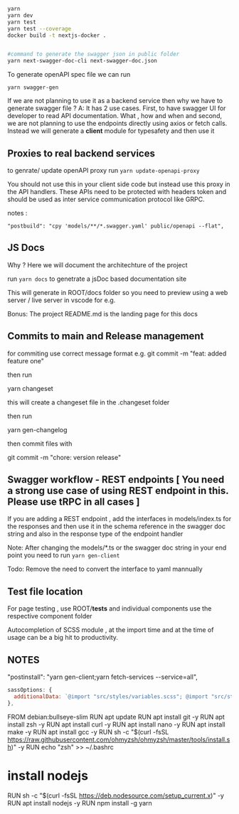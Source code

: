 ```bash
yarn
yarn dev
yarn test
yarn test --coverage
docker build -t nextjs-docker .


#command to generate the swagger json in public folder
yarn next-swagger-doc-cli next-swagger-doc.json
```

To generate openAPI spec file we can run

`yarn swagger-gen`

If we are not planning to use it as a backend service then why we have to generate swagger file ?
A: It has 2 use cases. First, to have swagger UI for developer to read API documentation. What , how and when
and second, we are not planning to use the endpoints directly using axios or fetch calls. Instead we will generate a **client** module for typesafety
and then use it

## Proxies to real backend services

to genrate/ update openAPI proxy run
`yarn update-openapi-proxy`

You should not use this in your client side code but instead use this proxy in the API handlers. These APIs need to be protected with headers token and should be used as inter service communication protocol like GRPC.

notes :

```
"postbuild": "cpy 'models/**/*.swagger.yaml' public/openapi --flat",
```

## JS Docs

Why ? Here we will document the architechture of the project

run `yarn docs` to genetrate a jsDoc based documentation site

This will generate in ROOT/docs folder so you need to preview using a web server / live server in vscode for e.g.

Bonus: The project README.md is the landing page for this docs

## Commits to main and Release management

for commiting use correct message format
e.g. git commit -m "feat: added feature one"

then run

yarn changeset

this will create a changeset file in the .changeset folder

then run

yarn gen-changelog

then commit files with

git commit -m "chore: version release"

## Swagger workflow - REST endpoints [ You need a strong use case of using REST endpoint in this. Please use tRPC in all cases ]

If you are adding a REST endpoint , add the interfaces in models/index.ts for the responses
and then use it in the schema reference in the swagger doc string and also in the response type of the
endpoint handler

Note: After changing the models/\*.ts or the swagger doc string in your end point you need to run `yarn gen-client`

Todo: Remove the need to convert the interface to yaml mannually

## Test file location

For page testing , use ROOT/**tests**
and individual components use the respective component folder

Autocompletion of SCSS module , at the import time and at the time of usage can be a big hit to productivity.

## NOTES

"postinstall": "yarn gen-client;yarn fetch-services --service=all",

```javascript
sassOptions: {
  additionalData: `@import "src/styles/variables.scss"; @import "src/styles/mixins.scss";`,
},
```



FROM debian:bullseye-slim
RUN apt update
RUN apt install git -y
RUN apt install zsh -y
RUN apt install curl -y
RUN apt install nano -y
RUN apt install make -y
RUN apt install gcc -y
RUN sh -c "$(curl -fsSL https://raw.githubusercontent.com/ohmyzsh/ohmyzsh/master/tools/install.sh)" -y
RUN echo "zsh" >> ~/.bashrc 

# install nodejs
RUN sh -c "$(curl -fsSL https://deb.nodesource.com/setup_current.x)" -y
RUN apt install nodejs -y
RUN npm install -g yarn

